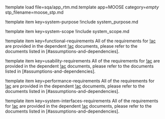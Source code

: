 !template load file=sqa/app_rtm.md.template app=MOOSE category=_empty_ stp_filename=moose_stp.md

!template item key=system-purpose
!include system_purpose.md

!template item key=system-scope
!include system_scope.md

!template item key=functional-requirements
All of the requirements for [!ac](MOOSE) are provided in the dependent [!ac](RTM) documents, please
refer to the documents listed in [#assumptions-and-dependencies].

!template item key=usability-requirements
All of the requirements for [!ac](MOOSE) are provided in the dependent [!ac](RTM) documents, please
refer to the documents listed in [#assumptions-and-dependencies].

!template item key=performance-requirements
All of the requirements for [!ac](MOOSE) are provided in the dependent [!ac](RTM) documents, please
refer to the documents listed in [#assumptions-and-dependencies].

!template item key=system-interfaces-requirements
All of the requirements for [!ac](MOOSE) are provided in the dependent [!ac](RTM) documents, please
refer to the documents listed in [#assumptions-and-dependencies].

